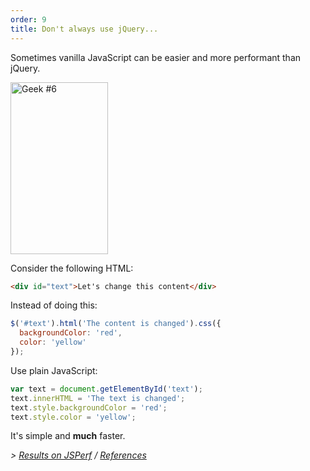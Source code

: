 ```yaml
---
order: 9
title: Don't always use jQuery...
---
```


Sometimes vanilla JavaScript can be easier and more performant than jQuery.

<div class="img-right">
  <img id="geek-6" class="icos-geek" src="http://browserdiet.com/img/6.png" alt="Geek #6" width="156" height="275" />
</div>

Consider the following HTML:

```html
<div id="text">Let's change this content</div>
```

Instead of doing this:

```js
$('#text').html('The content is changed').css({
  backgroundColor: 'red',
  color: 'yellow'
});
```

Use plain JavaScript:

```js
var text = document.getElementById('text');
text.innerHTML = 'The text is changed';
text.style.backgroundColor = 'red';
text.style.color = 'yellow';
```

It's simple and **much** faster.

*> [Results on JSPerf](http://jsperf.com/jquery-vs-javascript-performance-text) / [References](https://github.com/zenorocha/browser-diet/wiki/References#dont-use-jquery)*